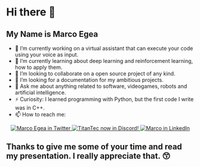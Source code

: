 # Hi there 👋
## My Name is Marco Egea

- 🔭 I’m currently working on a virtual assistant that can execute your code using your voice as input.
- 🌱 I’m currently learning about deep learning and reinforcement learning, how to apply them.
- 👯 I’m looking to collaborate on a open source project of any kind.
- 🤔 I’m looking for a documentation for my ambitious projects.
- 💬 Ask me about anything related to software, videogames, robots and artificial intelligence.
- ⚡ Curiosity: I learned programming with Python, but the first code I write was in C++.
- 📫 How to reach me:
<p align="center">
  <a href="https://twitter.com/markoegea">
    <img src="https://img.shields.io/badge/follow-%40markoegea%20-1DA1F2?label=Twitter&logo=twitter&style=for-the-badge&color=black" alt="Marco Egea in Twitter"/>
  </a>
  <a href="https://discord.gg/X3CC9d4GQs">
    <img src="https://img.shields.io/discord/1040306541066195004?logo=discord&style=for-the-badge&color=blue" alt="TitanTec now in Discord!"/>
  </a>
  <a href="https://www.linkedin.com/in/markoegea/">
    <img src="https://img.shields.io/badge/LinkedIn-0077B5?style=for-the-badge&logo=linkedin&logoColor=white" alt="Marco in LinkedIn"/>
  </a>
</p>

## Thanks to give me some of your time and read my presentation. I really appreciate that. 😙
